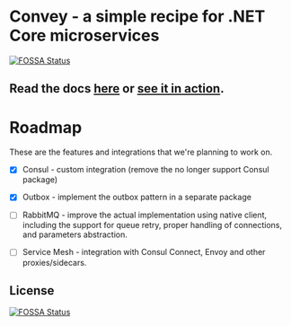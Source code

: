 # Convey - a simple recipe for .NET Core microservices 
[![FOSSA Status](https://app.fossa.com/api/projects/git%2Bgithub.com%2Frlfagan%2FConvey.svg?type=shield)](https://app.fossa.com/projects/git%2Bgithub.com%2Frlfagan%2FConvey?ref=badge_shield)

## Read the docs [here](https://convey-stack.github.io) or [see it in action](https://www.youtube.com/watch?v=cxEXx4UT1FI).

# Roadmap

These are the features and integrations that we're planning to work on.

* [x] Consul - custom integration (remove the no longer support Consul package)

* [x] Outbox - implement the outbox pattern in a separate package

* [ ] RabbitMQ - improve the actual implementation using native client, including the support for queue retry, proper handling of connections, and parameters abstraction.

* [ ] Service Mesh - integration with Consul Connect, Envoy and other proxies/sidecars.

## License
[![FOSSA Status](https://app.fossa.com/api/projects/git%2Bgithub.com%2Frlfagan%2FConvey.svg?type=large)](https://app.fossa.com/projects/git%2Bgithub.com%2Frlfagan%2FConvey?ref=badge_large)